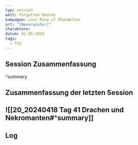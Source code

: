 ```yaml
---
typ: session
welt: Forgotten Realms
kampagne: Lost Mine of Phandelver
ort: "[Neverwinter]"
charaktere: 
datum: 02-05-2024
tags:
  - TVZ
---
```

## Session Zusammenfassung


^summary

## Zusammenfassung der letzten Session

![[20_20240418 Tag 41 Drachen und Nekromanten#^summary]]
---

## Log

